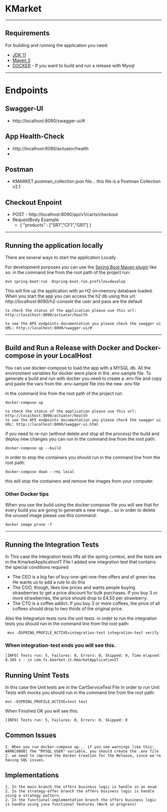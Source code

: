 # KMarket
-----------

## Requirements

For building and running the application you need:

- [JDK 11](https://www.oracle.com/es/java/technologies/javase/jdk11-archive-downloads.html)
- [Maven 3](https://maven.apache.org)
- [DOCKER](https://docs.docker.com/install/) - If you want to build and run a release with Mysql

----------------------
# Endpoints

## Swagger-UI
- http://localhost:8090/swagger-ui/#

## App Health-Check
- http://localhost:8090/actuator/health
- 
## Postman
- KMARKET.postman_collection.json file... this file is a Postman Collection v2.1

## Checkout Enpoint
- POST - http://localhost:8090/api/v1/carts/checkout
- RequestBody Example
  - {
       "products" : ["SR1","CF1","GR1"]
    }
----------------------
## Running the application locally

There are several ways to start the application Locally

For development purposes you can use the [Spring Boot Maven plugin](https://docs.spring.io/spring-boot/docs/current/reference/html/build-tool-plugins-maven-plugin.html) like so:
in the command line from the root path of the project run:

```shell
mvn spring-boot:run -Dspring-boot.run.profiles=develop
```
This will fire up the application with an H2 on-memory database loaded. When you start the app you can access the
h2 db using this url: http://localhost:8090/h2-console
the user and pass are the default

```
to check the status of the application please use this url: http://localhost:8090/actuator/health

to see the API endpoints documentation you please check the swagger ui URL: http://localhost:8090/swagger-ui/#
```
-------------

## Build and Run a Release with Docker and Docker-compose in your LocalHost

You can use docker-compose to load the app with a MYSQL db.
All the environment variables for docker were place in the .env-sample file.
To generate a build and run with docker you need to create a .env file and copy and paste the vars from the .env-sample
file into the new .env file

in the command line from the root path of the project run:
```shell
docker-compose up
```

```
to check the status of the application please use this url: http://localhost:8090/actuator/health
to see the API endpoints documentation you please check the swagger ui URL: http://localhost:8090/swagger-ui.html
```

if you need to re-run (without delete and stop all the process) the build and deploy
new changes you can run in the command line from the root path:
```shell
docker-compose up --build
```

in order to stop the containers you should run in the command line from the root path:
```shell
docker-compose down --rmi local
```
this will stop the containers and remove the images from your computer.
### Other Docker tips

When you use the build using the docker-compose file you will see that for every build you are going to generate
a new image... so in order to delete the unused image please use this command:

```shell
docker image prune -f
```

-------------------------

## Running the Integration Tests
In This case the Integration tests lifts all the spring context, and the tests are in the KmarketApplicationIT File
I added one integration test that contains the special conditions required
- The CEO is a big fan of buy-one-get-one-free offers and of green tea. He wants us to add a rule to do this
- The COO, though, likes low prices and wants people buying strawberries to get a price discount for bulk purchases. If you buy 3 or more strawberries, the price should drop to £4.50 per strawberry.
- The CTO is a coffee addict. If you buy 3 or more coffees, the price of all coffees should drop to two thirds of the original price.

Also the Integration tests runs the unit tests.
in order to run the integration tests you should run in the command line from the root path:
```shell
 mvn -DSPRING_PROFILE_ACTIVE=integration-test integration-test verify  
```
### When integration-test ends you will see this.
```
[INFO] Tests run: 5, Failures: 0, Errors: 0, Skipped: 0, Time elapsed: 8.385 s - in com.fx.kmarket.it.KmarketApplicationIT
```

## Running Unint Tests
In this case the Unit tests are in the CartServiceTest File
In order to run Unit Tests with mocks you should run in the command line from the root path:
```shell
mvn -DSPRING_PROFILE_ACTIVE=test test
```
When Finished OK you will see this:
```shell
[INFO] Tests run: 5, Failures: 0, Errors: 0, Skipped: 0
```

## Common Issues
    1. When you run docker-compose up... if you see warnings like this: WARN[0000] The "MYSQL_USER" variable, you should create the .env file
    2. we need to improve the Docker Creation for the Release, since we're having SQL issues.
    
## Implementations
    1. In the main branch the offers business logic is handle in an enum
    2. In the strategy-offer branch the offers business logic is handle using a strategy pattern.
    2. In the functional-implementation branch the offers business logic is handle using java functional features (Work in progress)
